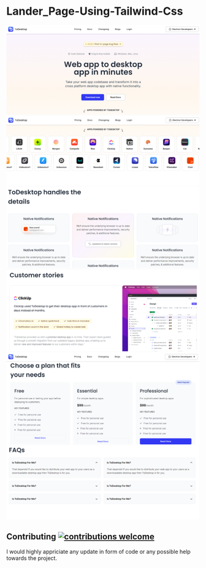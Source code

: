 ﻿# **Lander_Page-Using-Tailwind-Css**


![image](Images/Image1.png)
![image](Images/Image2.png)
![image](Images/Image3.png)
![image](Images/Image4.png)
![image](Images/Image5.png)
![image](Images/Image6.png)



## Contributing [![contributions welcome](https://img.shields.io/badge/contributions-welcome-brightgreen.svg?style=flat)](https://github.com/dwyl/esta/issues)
I would highly appriciate any update in form of code or any possible help towards the project.

